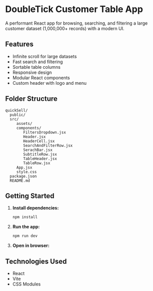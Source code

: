 
# DoubleTick Customer Table App

A performant React app for browsing, searching, and filtering a large customer dataset (1,000,000+ records) with a modern UI.

## Features
- Infinite scroll for large datasets
- Fast search and filtering
- Sortable table columns
- Responsive design
- Modular React components
- Custom header with logo and menu

## Folder Structure
```
quickSell/
  public/
  src/
	 assets/
	 components/
	 	FiltersDropdown.jsx
		Header.jsx
		HeaderCell.jsx
		SearchAndFilterRow.jsx
		SerachBar.jsx
		SubtitleRow.jsx
		TableHeader.jsx
		TableRow.jsx
	 App.jsx
	 style.css
  package.json
  README.md
```

## Getting Started
1. **Install dependencies:**
	```sh
	npm install
	```
2. **Run the app:**
	```sh
	npm run dev
	```
3. **Open in browser:**


## Technologies Used
- React
- Vite
- CSS Modules

